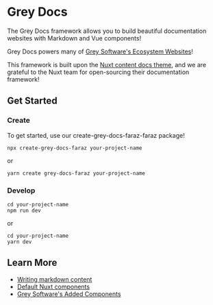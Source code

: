 # Grey Docs

The Grey Docs framework allows you to build beautiful documentation websites with Markdown and Vue components!

Grey Docs powers many of [Grey Software's Ecosystem Websites](https://org.grey.software/ecosystem/)!

This framework is built upon the [Nuxt content docs theme](https://content.nuxtjs.org/themes/docs/), and we are grateful
to the Nuxt team for open-sourcing their documentation framework!

## Get Started

### Create

To get started, use our create-grey-docs-faraz-faraz package!

```
npx create-grey-docs-faraz your-project-name
```

or

```
yarn create grey-docs-faraz your-project-name
```

### Develop

```
cd your-project-name
npm run dev
```

or

```
cd your-project-name
yarn dev
```

## Learn More

- [Writing markdown content](https://content.nuxtjs.org/writing#markdown)
- [Default Nuxt components](https://content.nuxtjs.org/themes/docs#components)
- [Grey Software's Added Components](https://grey-docs-faraz.grey.software/components)
